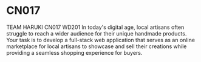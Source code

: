 # CN017
TEAM HARUKI
CN017
WD201
In today's digital age, local artisans often struggle to reach a 
wider audience for their unique handmade products. Your task is
to develop a full-stack web application that serves as an online
marketplace for local artisans to showcase and sell their 
creations while providing a seamless shopping experience for buyers.
